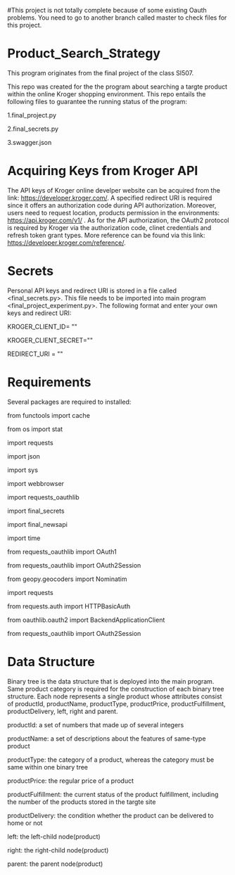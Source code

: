 #This project is not totally complete because of some existing Oauth problems. You need to go to another branch called master to check files for this project.

# Product_Search_Strategy
This program originates from the final project of  the class SI507.

This repo was created for the the program about searching a targte product within the online Kroger shopping environment. This repo entails the following files to guarantee the running status of the program:

1.final_project.py

2.final_secrets.py

3.swagger.json

# Acquiring Keys from Kroger API
The API keys of Kroger online develper website can be acquired from the link: https://developer.kroger.com/. A specified redirect URI is required since it offers an authorization code during API authorization. Moreover, users need to request location, products permission in the environments: https://api.kroger.com/v1/ . As for the API authorization, the OAuth2 protocol is required by Kroger via the authorization code, clinet credentials and refresh token grant types. More reference can be found via this link: https://developer.kroger.com/reference/.

# Secrets
Personal API keys and redirect URI is stored in a file called <final_secrets.py>. This file needs to be imported into main program <final_project_experiment.py>. The following format and enter your own keys and redirect URI:

KROGER_CLIENT_ID= ""

KROGER_CLIENT_SECRET=""

REDIRECT_URI = ""

# Requirements
Several packages are required to installed:

from functools import cache

from os import stat

import requests

import json

import sys

import webbrowser

import requests_oauthlib

import final_secrets

import final_newsapi

import time

from requests_oauthlib import OAuth1

from requests_oauthlib import OAuth2Session

from geopy.geocoders import Nominatim

import requests

from requests.auth import HTTPBasicAuth

from oauthlib.oauth2 import BackendApplicationClient

from requests_oauthlib import OAuth2Session

# Data Structure
Binary tree is the data structure that is deployed into the main program. Same product category is required for the construction of each binary tree structure. Each node represents a single product whose attributes consist of productId, productName, productType, productPrice, productFulfillment, productDelivery, left, right and parent. 

productId: a set of numbers that made up of several integers

productName: a set of descriptions about the features of same-type product

productType: the category of a product, whereas the category must be same within one binary tree

productPrice: the regular price of a product

productFulfillment: the current status of the product fulfillment, including the number of the products stored in the targte site

productDelivery: the condition whether the product can be delivered to home or not

left: the left-child node(product)

right:  the right-child node(product)

parent: the parent node(product)


